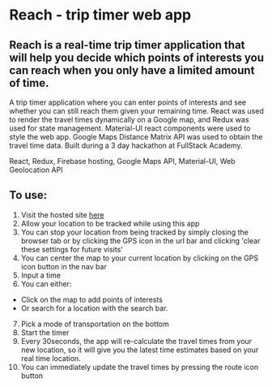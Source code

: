 # Reach - trip timer web app
## Reach is a real-time trip timer application that will help you decide which points of interests you can reach when you only have a limited amount of time.

A trip timer application where you can enter points of interests and see whether you can still reach them given your remaining time. React was used to render the travel times dynamically on a Google map, and Redux was used for state management. Material-UI react components were used to style the web app. Google Maps Distance Matrix API was used to obtain the travel time data. Built during a 3 day hackathon at FullStack Academy.

React, Redux, Firebase hosting, Google Maps API, Material-UI, Web Geolocation API

## To use:

1. Visit the hosted site [here](https://stackathon-trip-planner.firebaseapp.com/)
2. Allow your location to be tracked while using this app
3. You can stop your location from being tracked by simply closing the browser tab or by clicking the GPS icon in the url bar and clicking 'clear these settings for future visits'
4. You can center the map to your current location by clicking on the GPS icon button in the nav bar
5. Input a time
6. You can either:
  - Click on the map to add points of interests
  - Or search for a location with the search bar.
7. Pick a mode of transportation on the bottom
8. Start the timer
9. Every 30seconds, the app will re-calculate the travel times from your new location, so it will give you the latest time estimates based on your real time location.
10. You can immediately update the travel times by pressing the route icon button

